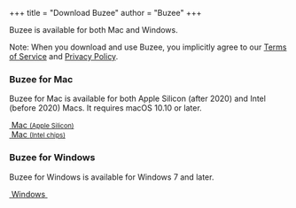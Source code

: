 +++
title = "Download Buzee"
author = "Buzee"
+++

Buzee is available for both Mac and Windows.

Note: When you download and use Buzee, you implicitly agree to our [Terms of Service](/tos) and [Privacy Policy](/privacy).

### Buzee for Mac
Buzee for Mac is available for both Apple Silicon (after 2020) and Intel (before 2020) Macs. It requires macOS 10.10 or later.

<div class="col col-sm-8 mx-auto text-center">
<div class="row row-cols-1 row-cols-sm-2 gap-2 mb-2 justify-content-center">
  <div class="col text-center">
    <a type="button" href="https://github.com/gsidhu/buzee-releases/releases/download/v0.1.0/Buzee-Apple-Silicon.app.tar.gz" class="btn btn-lg purple btn-outline-primary rounded-pill me-2 bi-apple">&nbsp;Mac&nbsp;<span style="font-size: smaller;">(Apple Silicon)</span></a>
  </div>
  <div class="col text-center">
    <a type="button" href="https://github.com/gsidhu/buzee-releases/releases/download/v0.1.0/Buzee-Intel.app.tar.gz" class="btn btn-lg purple btn-outline-primary rounded-pill me-2 bi-apple">&nbsp;Mac&nbsp;<span style="font-size: smaller;">(Intel chips)</span></a>
  </div>
</div>
</div>

<!-- You can also download from the [ Mac App Store](). -->

### Buzee for Windows
Buzee for Windows is available for Windows 7 and later.

<div class="col col-sm-8 mx-auto text-center">
<div class="row row-cols-1 row-cols-sm-2 gap-2 mb-2 justify-content-center">
  <div class="col text-center">
    <a type="button" href="https://github.com/gsidhu/buzee-releases/releases/download/v0.1.0/Buzee-Windows.nsis.zip" class="btn btn-lg purple btn-outline-primary rounded-pill me-2 bi-microsoft">&nbsp;Windows&nbsp;<span style="font-size: smaller;"></span></a>
  </div>
</div>
</div>